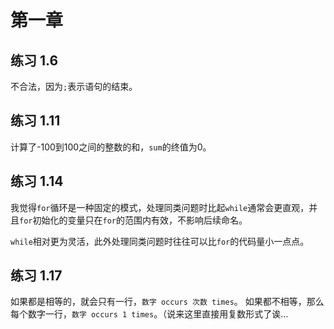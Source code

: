 # 第一章


## 练习 1\.6

不合法，因为`;`表示语句的结束。

## 练习 1\.11

计算了\-100到100之间的整数的和，`sum`的终值为0。

## 练习 1\.14

我觉得`for`循环是一种固定的模式，处理同类问题时比起`while`通常会更直观，并且`for`初始化的变量只在`for`的范围内有效，不影响后续命名。

`while`相对更为灵活，此外处理同类问题时往往可以比`for`的代码量小一点点。

## 练习 1\.17

如果都是相等的，就会只有一行，`数字 occurs 次数 times`。
如果都不相等，那么每个数字一行，`数字 occurs 1 times`。（说来这里直接用复数形式了诶...

